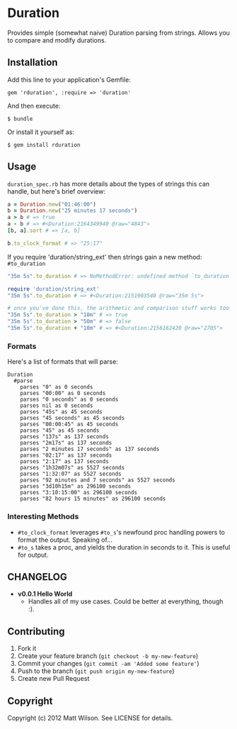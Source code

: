# Duration

Provides simple (somewhat naive) Duration parsing from strings. Allows you to compare and modify durations.

## Installation

Add this line to your application's Gemfile:

    gem 'rduration', :require => 'duration'

And then execute:

    $ bundle

Or install it yourself as:

    $ gem install rduration

## Usage

`duration_spec.rb` has more details about the types of strings this can handle, but here's brief overview:

```ruby
a = Duration.new("01:46:00")
b = Duration.new("25 minutes 17 seconds")
a > b # => true
a - b # => #<Duration:2164349940 @raw="4843">
[b, a].sort # => [a, b]

b.to_clock_format # => "25:17"
```

If you require 'duration/string_ext' then strings gain a new method: `#to_duration`

```ruby
"35m 5s".to_duration # => NoMethodError: undefined method `to_duration' for "35m 5s":String

require 'duration/string_ext'
"35m 5s".to_duration # => #<Duration:2151903540 @raw="35m 5s">

# once you've done this, the arithmetic and comparison stuff works too
"35m 5s".to_duration > "10m" # => true
"35m 5s".to_duration > "50m" # => false
"35m 5s".to_duration + "10m" # => #<Duration:2156162420 @raw="2705">
```

### Formats

Here's a list of formats that will parse:

```
Duration
  #parse
    parses "0" as 0 seconds
    parses "00:00" as 0 seconds
    parses "0 seconds" as 0 seconds
    parses nil as 0 seconds
    parses "45s" as 45 seconds
    parses "45 seconds" as 45 seconds
    parses "00:00:45" as 45 seconds
    parses "45" as 45 seconds
    parses "137s" as 137 seconds
    parses "2m17s" as 137 seconds
    parses "2 minutes 17 seconds" as 137 seconds
    parses "02:17" as 137 seconds
    parses "2:17" as 137 seconds
    parses "1h32m07s" as 5527 seconds
    parses "1:32:07" as 5527 seconds
    parses "92 minutes and 7 seconds" as 5527 seconds
    parses "3d10h15m" as 296100 seconds
    parses "3:10:15:00" as 296100 seconds
    parses "82 hours 15 minutes" as 296100 seconds
```

### Interesting Methods

* `#to_clock_format` leverages `#to_s`'s newfound proc handling powers to format the output. Speaking of...
* `#to_s` takes a proc, and yields the duration in seconds to it. This is useful for output.

## CHANGELOG

* **v0.0.1 Hello World**
  * Handles all of my use cases. Could be better at everything, though :).

## Contributing

1. Fork it
2. Create your feature branch (`git checkout -b my-new-feature`)
3. Commit your changes (`git commit -am 'Added some feature'`)
4. Push to the branch (`git push origin my-new-feature`)
5. Create new Pull Request

## Copyright

Copyright (c) 2012 Matt Wilson. See LICENSE for details.
